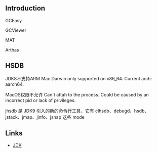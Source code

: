 ## Introduction




GCEasy

GCViewer

MAT

Arthas







## HSDB

JDK8不支持ARM Mac
Darwin only supported on x86_64. Current arch: aarch64.

MacOS权限不允许
Can't attah to the process. Could be caused by an incorrect pid or lack of privileges.

jhsdb 是 JDK9 引入的新的命令行工具，它有 clhsdb、debugd、hsdb、jstack、jmap、jinfo、jsnap 这些 mode



## Links

- [JDK](/docs/CS/Java/JDK/JDK.md)